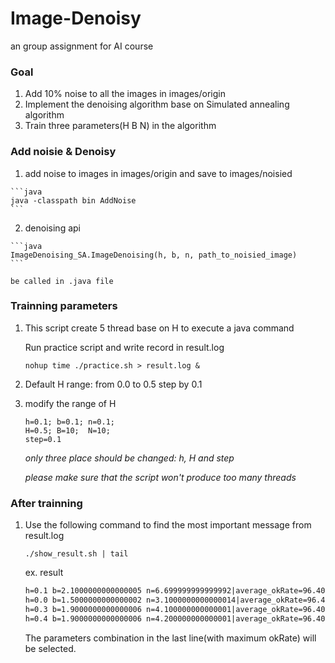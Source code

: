 Image-Denoisy
=============

an group assignment for AI course

### Goal

  1. Add 10% noise to all the images in images/origin
  2. Implement the denoising algorithm base on Simulated annealing algorithm
  3. Train three parameters(H B N) in the algorithm

### Add noisie & Denoisy
    
  1. add noise to images in images/origin and save to images/noisied
  
    ```java
    java -classpath bin AddNoise
    ```
  2. denoising api
  
    ```java
    ImageDenoising_SA.ImageDenoising(h, b, n, path_to_noisied_image)
    ```
    
    be called in .java file


### Trainning parameters

  1. This script create 5 thread base on H to execute a java command
    
      Run practice script and write record in result.log
    
      ```shell
      nohup time ./practice.sh > result.log &
      ```
      
  2. Default H range: from 0.0 to 0.5 step by 0.1
  3. modify the range of H

      ```shell
      h=0.1; b=0.1; n=0.1;
      H=0.5; B=10;  N=10;
      step=0.1
      ```
      
      *only three place should be changed: h, H and step*
      
      *please make sure that the script won't produce too many threads* 
    
### After trainning 


1.  Use the following command to find the most important message from result.log
    
    ```shell
    ./show_result.sh | tail
    ```
    
    ex. result
    
    ```txt
    h=0.1 b=2.1000000000000005 n=6.699999999999992|average_okRate=96.40352602358219   
    h=0.0 b=1.5000000000000002 n=3.1000000000000014|average_okRate=96.40352602358219
    h=0.3 b=1.9000000000000006 n=4.100000000000001|average_okRate=96.4036955656829
    h=0.4 b=1.9000000000000006 n=4.200000000000001|average_okRate=96.40490496600115
    ```
    
    The parameters combination in the last line(with maximum okRate) will be selected.
